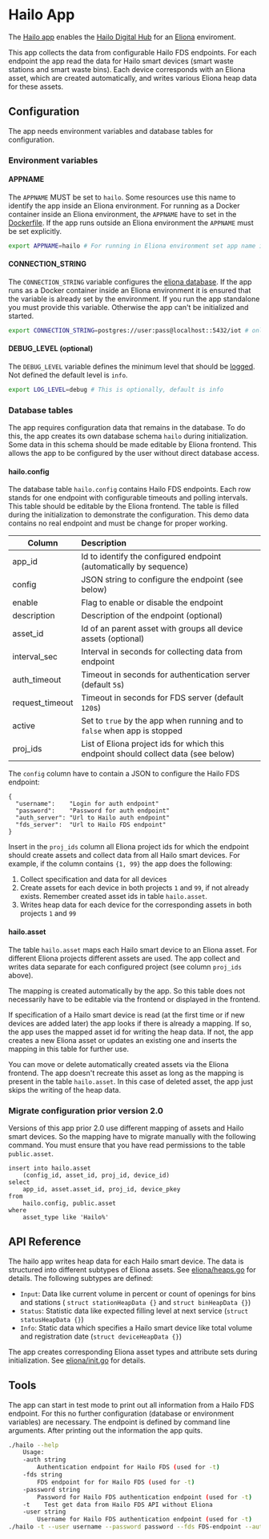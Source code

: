 # Hailo App
The [Hailo app](https://github.com/eliona-smart-building-assistant/hailo-app) enables the [Hailo Digital Hub](https://www.hailodigitalhub.de/) for an [Eliona](https://www.eliona.io/) enviroment.

This app collects the data from configurable Hailo FDS endpoints. For each endpoint the app read the data for Hailo smart devices (smart waste stations and smart waste bins). Each device corresponds with an Eliona asset, which are created automatically, and writes various Eliona heap data for these assets.

## Configuration

The app needs environment variables and database tables for configuration.

### Environment variables ###

#### APPNAME

The `APPNAME` MUST be set to `hailo`. Some resources use this name to identify the app inside an Eliona environment. For running as a Docker container inside an Eliona environment, the `APPNAME` have to set in the [Dockerfile](Dockerfile). If the app runs outside an Eliona environment the `APPNAME` must be set explicitly.

```bash
export APPNAME=hailo # For running in Eliona environment set app name in Dockerfile
```

#### CONNECTION_STRING

The `CONNECTION_STRING` variable configures the [eliona database](https://github.com/eliona-smart-building-assistant/go-eliona/tree/main/db). If the app runs as a Docker container inside an Eliona environment it is ensured that the variable is already set by the environment. If you run the app standalone you must provide this variable. Otherwise the app can't be initialized and started.

```bash
export CONNECTION_STRING=postgres://user:pass@localhost::5432/iot # only if run standalone
```

#### DEBUG_LEVEL (optional)

The `DEBUG_LEVEL` variable defines the minimum level that should be [logged](https://github.com/eliona-smart-building-assistant/go-eliona/tree/main/log). Not defined the default level is `info`.

```bash
export LOG_LEVEL=debug # This is optionally, default is info
```

### Database tables ###

The app requires configuration data that remains in the database. To do this, the app creates its own database schema `hailo` during initialization. Some data in this schema should be made editable by Eliona frontend. This allows the app to be configured by the user without direct database access.

#### hailo.config

The database table `hailo.config` contains Hailo FDS endpoints. Each row stands for one endpoint with configurable timeouts and polling intervals. This table should be editable by the Eliona frontend. The table is filled during the initialization to demonstrate the configuration. This demo data contains no real endpoint and must be change for proper working.  

| Column          | Description                                                                        |
|-----------------|:-----------------------------------------------------------------------------------|
| app_id          | Id to identify the configured endpoint (automatically by sequence)                 |
| config          | JSON string to configure the endpoint (see below)                                  |
| enable          | Flag to enable or disable the endpoint                                             |
| description     | Description of the endpoint (optional)                                             |
| asset_id        | Id of an parent asset with groups all device assets (optional)                     |
| interval_sec    | Interval in seconds for collecting data from endpoint                              |
| auth_timeout    | Timeout in seconds for authentication server (default `5`s)                        |
| request_timeout | Timeout in seconds for FDS server (default `120`s)                                 |
| active          | Set to `true` by the app when running and to `false` when app is stopped           |
| proj_ids        | List of Eliona project ids for which this endpoint should collect data (see below) |

The `config` column have to contain a JSON to configure the Hailo FDS endpoint:

    {
      "username":    "Login for auth endpoint"
      "password":    "Password for auth endpoint"
      "auth_server": "Url to Hailo auth endpoint"
      "fds_server":  "Url to Hailo FDS endpoint"
    }

Insert in the `proj_ids` column all Eliona project ids for which the endpoint should create assets and collect data from all Hailo smart devices. For example, if the column contains `{1, 99}` the app does the following:

1. Collect specification and data for all devices
2. Create assets for each device in both projects `1` and `99`, if not already exists. Remember created asset ids in table `hailo.asset`.
3. Writes heap data for each device for the corresponding assets in both projects `1` and `99`

#### hailo.asset

The table `hailo.asset` maps each Hailo smart device to an Eliona asset. For different Eliona projects different assets are used. The app collect and writes data separate for each configured project (see column `proj_ids` above).

The mapping is created automatically by the app. So this table does not necessarily have to be editable via the frontend or displayed in the frontend.

If specification of a Hailo smart device is read (at the first time or if new devices are added later) the app looks if there is already a mapping. If so, the app uses the mapped asset id for writing the heap data. If not, the app creates a new Eliona asset or updates an existing one and inserts the mapping in this table for further use.

You can move or delete automatically created assets via the Eliona frontend. The app doesn't recreate this asset as long as the mapping is present in the table `hailo.asset`. In this case of deleted asset, the app just skips the writing of the heap data.

### Migrate configuration prior version 2.0

Versions of this app prior 2.0 use different mapping of assets and Hailo smart devices. So the mapping have to migrate manually with the following command. You must ensure that you have read permissions to the table `public.asset`.

    insert into hailo.asset
        (config_id, asset_id, proj_id, device_id)
    select
        app_id, asset.asset_id, proj_id, device_pkey
    from
        hailo.config, public.asset
    where
        asset_type like 'Hailo%'

## API Reference

The hailo app writes heap data for each Hailo smart device. The data is structured into different subtypes of Eliona assets. See [eliona/heaps.go](eliona/heaps.go) for details. The following subtypes are defined:

- `Input`: Data like current volume in percent or count of openings for bins and stations ( `struct stationHeapData {}` and `struct binHeapData {}`)
- `Status`: Statistic data like expected filling level at next service (`struct statusHeapData {}`)
- `Info`: Static data which specifies a Hailo smart device like total volume and registration date (`struct deviceHeapData {}`)

The app creates corresponding Eliona asset types and attribute sets during initialization. See [eliona/init.go](eliona/init.go) for details.

## Tools

The app can start in test mode to print out all information from a Hailo FDS endpoint. For this no further configuration (database or environment variables) are necessary. The endpoint is defined by command line arguments. After printing out the information the app quits.

```bash
./hailo --help
    Usage:
    -auth string
        Authentication endpoint for Hailo FDS (used for -t)
    -fds string
        FDS endpoint for for Hailo FDS (used for -t)
    -password string
        Password for Hailo FDS authentication endpoint (used for -t)
    -t    Test get data from Hailo FDS API without Eliona
    -user string
        Username for Hailo FDS authentication endpoint (used for -t)
./hailo -t --user username --password password --fds FDS-endpoint --auth auth-endpoint
```
